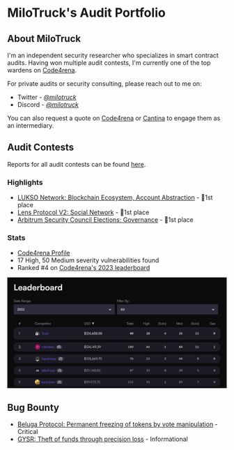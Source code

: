 # MiloTruck's Audit Portfolio

## About MiloTruck

I'm an independent security researcher who specializes in smart contract audits. Having won multiple audit contests, I'm currently one of the top wardens on [Code4rena](https://code4rena.com/).

For private audits or security consulting, please reach out to me on:
- Twitter - [*@milotruck*](https://twitter.com/milotruck) 
- Discord - [*@milotruck*](https://discord.com/users/302259685560680460)

You can also request a quote on [Code4rena](https://code4rena.com/@milotruck) or [Cantina](https://cantina.xyz/u/milotruck) to engage them as an intermediary.

## Audit Contests

Reports for all audit contests can be found [here](/audit-contests.md).

### Highlights

- [LUKSO Network: Blockchain Ecosystem, Account Abstraction](/pdf/LUKSO%20Audit%20Report.pdf) - 🥇1st place
- [Lens Protocol V2: Social Network](https://code4rena.com/contests/2023-07-lens-protocol-v2) - 🥇1st place
- [Arbitrum Security Council Elections: Governance](https://code4rena.com/contests/2023-08-arbitrum-security-council-election-system) - 🥇1st place

### Stats

- [Code4rena Profile](https://code4rena.com/@MiloTruck)
- 17 High, 50 Medium severity vulnerabilities found
- Ranked #4 on [Code4rena's 2023 leaderboard](https://code4rena.com/leaderboard)

<img src="images/leaderboard.jpg" width="900">

## Bug Bounty

- [Beluga Protocol: Permanent freezing of tokens by vote manipulation](/immunefi/beluga-C-01.md) - Critical
- [GYSR: Theft of funds through precision loss](/immunefi/gysr-I-01.md) - Informational